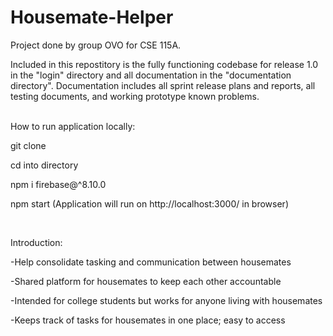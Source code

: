 # Housemate-Helper

Project done by group OVO for CSE 115A. 

Included in this repostitory is the fully functioning codebase for release 1.0 in the "login" directory and all documentation in the "documentation directory". Documentation includes all sprint release plans and reports, all testing documents, and working prototype known problems.  


<br />
How to run application locally:

git clone

cd into directory

npm i firebase@^8.10.0  

npm start (Application will run on http://localhost:3000/ in browser)

<br /> 

Introduction:

-Help consolidate tasking and communication between housemates

-Shared platform for housemates to keep each other accountable

-Intended for college students but works for anyone living with housemates

-Keeps track of tasks for housemates in one place; easy to access
